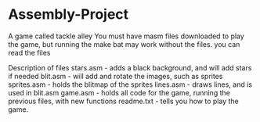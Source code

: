 # Assembly-Project
A game called tackle alley
You must have masm files downloaded to play the game, but running the make bat may work without the files. 
you can read the files

Description of files
stars.asm - adds a black background, and will add stars if needed
blit.asm - will add and rotate the images, such as sprites
sprites.asm - holds the blitmap of the sprites
lines.asm - draws lines, and is used in blit.asm
game.asm - holds all code for the game, running the previous files, with new functions
readme.txt - tells you how to play the game. 
